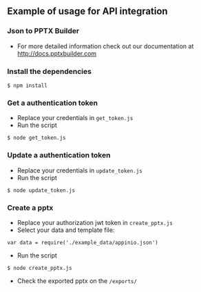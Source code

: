 ## Example of usage for API integration

### Json to PPTX Builder
- For more detailed information check out our documentation at http://docs.pptxbuilder.com

### Install the dependencies
`$ npm install`

### Get a authentication token
- Replace your credentials in `get_token.js`
- Run the script

`$ node get_token.js`

### Update a authentication token
- Replace your credentials in `update_token.js`
- Run the script

`$ node update_token.js`

### Create a pptx
- Replace your authorization jwt token in `create_pptx.js` 
- Select your data and template file:

`var data = require('./example_data/appinio.json')`

- Run the script

`$ node create_pptx.js`

- Check the exported pptx on the `/exports/`


